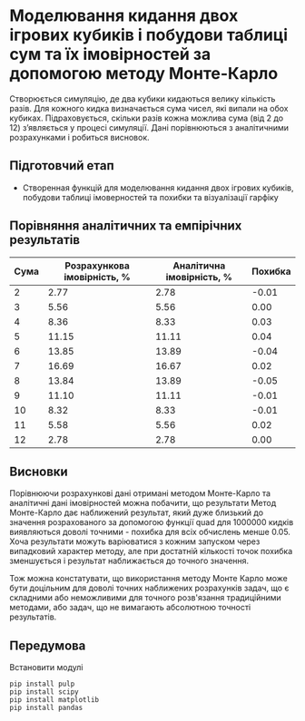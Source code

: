 # Моделювання кидання двох ігрових кубиків і побудови таблиці сум та їх імовірностей за допомогою методу Монте-Карло

Створюється симуляцію, де два кубики кидаються велику кількість разів. Для кожного кидка визначається сума чисел, які випали на обох кубиках. Підраховується, скільки разів кожна можлива сума (від 2 до 12) з’являється у процесі симуляції. Дані порівнюються з аналітичними розрахунками і робиться висновок.

## Підготовчий етап

- Створенная функцій для моделювання кидання двох ігрових кубиків, побудови таблиці імоверностей та похибки та візуалізації гарфіку

## Порівняння аналітичних та емпірічних результатів

| Сума | Розрахункова імовірність, % | Аналітична імовірність, % | Похибка |
| ---- | --------------------------- | ------------------------- | ------- |
| 2    | 2.77                        | 2.78                      | -0.01   |
| 3    | 5.56                        | 5.56                      | 0.00    |
| 4    | 8.36                        | 8.33                      | 0.03    |
| 5    | 11.15                       | 11.11                     | 0.04    |
| 6    | 13.85                       | 13.89                     | -0.04   |
| 7    | 16.69                       | 16.67                     | 0.02    |
| 8    | 13.84                       | 13.89                     | -0.05   |
| 9    | 11.10                       | 11.11                     | -0.01   |
| 10   | 8.32                        | 8.33                      | -0.01   |
| 11   | 5.58                        | 5.56                      | 0.02    |
| 12   | 2.78                        | 2.78                      | 0.00    |

## Висновки

Порівнюючи розрахункові дані отримані методом Монте-Карло та аналітичні дані імовірностей можна побачити, що результати
Метод Монте-Карло дає наближений результат, який дуже близький до значення розрахованого за допомогою функції quad для 1000000 кидків виявляються доволі точними - похибка для всіх обчислень менше 0.05. Хоча результати можуть варіюватися з кожним запуском через випадковий характер методу, але при достатній кількості точок похибка зменшується і результат наближається до точного значення.

Тож можна констатувати, що використання методу Монте Карло може бути доцільним для доволі точних наближених розрахунків задач, що є складними або неможливими для точного розв'язання традиційними методами, або задач, що не вимагають абсолютною точності результатів.

## Передумова

Встановити модулі

```
pip install pulp
pip install scipy
pip install matplotlib
pip install pandas
```
